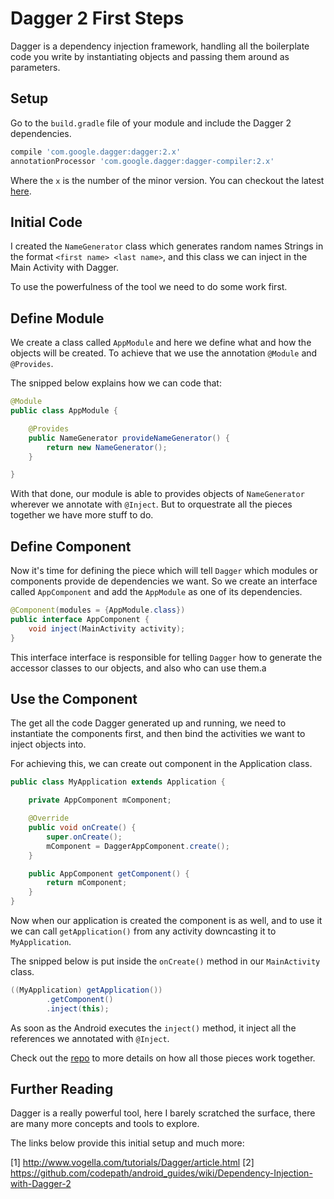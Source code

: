 # Dagger 2 First Steps

Dagger is a dependency injection framework, handling all the boilerplate code you write by instantiating objects and passing them around as parameters.

## Setup

Go to the `build.gradle` file of your module and include the Dagger 2 dependencies.

```groovy
compile 'com.google.dagger:dagger:2.x'
annotationProcessor 'com.google.dagger:dagger-compiler:2.x'
```

Where the `x` is the number of the minor version. You can checkout the latest [here](http://search.maven.org/#search%7Cga%7C1%7Cg%3A%22com.google.dagger%22).

## Initial Code

I created the `NameGenerator` class which generates random names Strings in the format `<first name> <last name>`, and this class we can inject in the Main Activity with Dagger.

To use the powerfulness of the tool we need to do some work first.

## Define Module

We create a class called `AppModule` and here we define what and how the objects will be created. To achieve that we use the annotation `@Module` and `@Provides`.

The snipped below explains how we can code that:

```java
@Module
public class AppModule {

    @Provides
    public NameGenerator provideNameGenerator() {
        return new NameGenerator();
    }

}
```

With that done, our module is able to provides objects of `NameGenerator` wherever we annotate with `@Inject`. But to orquestrate all the pieces together we have more stuff to do.

## Define Component

Now it's time for defining the piece which will tell `Dagger` which modules or components provide de dependencies we want. So we create an interface called `AppComponent` and add the `AppModule` as one of its dependencies.

```java
@Component(modules = {AppModule.class})
public interface AppComponent {
    void inject(MainActivity activity);
}
```

This interface interface is responsible for telling `Dagger` how to generate the accessor classes to our objects, and also who can use them.a

## Use the Component

The get all the code Dagger generated up and running, we need to instantiate the components first, and then bind the activities we want to inject objects into.

For achieving this, we can create out component in the Application class.

```java
public class MyApplication extends Application {

    private AppComponent mComponent;

    @Override
    public void onCreate() {
        super.onCreate();
        mComponent = DaggerAppComponent.create();
    }

    public AppComponent getComponent() {
        return mComponent;
    }
}
```

Now when our application is created the component is as well, and to use it we can call `getApplication()` from any activity downcasting it to `MyApplication`.

The snipped below is put inside the `onCreate()` method in our `MainActivity` class.

```java
((MyApplication) getApplication())
        .getComponent()
        .inject(this);
```   

As soon as the Android executes the `inject()` method, it inject all the references we annotated with `@Inject`.

Check out the [repo](https://github.com/thyagostall/android-dagger) to more details on how all those pieces work together.

## Further Reading

Dagger is a really powerful tool, here I barely scratched the surface, there are many more concepts and tools to explore.

The links below provide this initial setup and much more:

[1] http://www.vogella.com/tutorials/Dagger/article.html
[2] https://github.com/codepath/android_guides/wiki/Dependency-Injection-with-Dagger-2